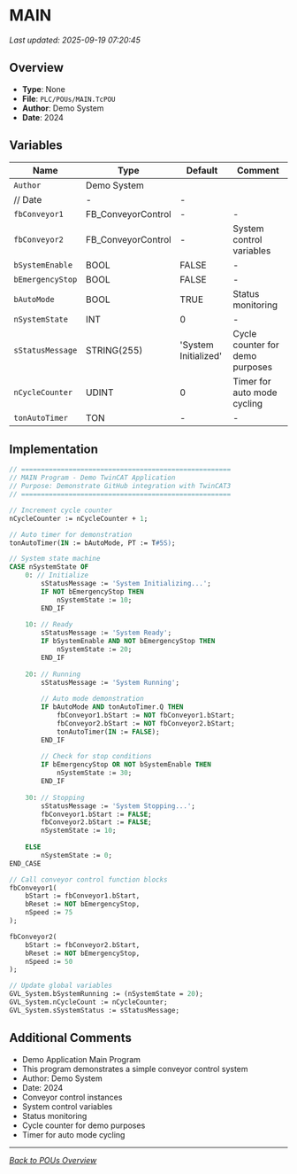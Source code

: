 # MAIN

*Last updated: 2025-09-19 07:20:45*

## Overview

- **Type**: None
- **File**: `PLC/POUs/MAIN.TcPOU`
- **Author**: Demo System
- **Date**: 2024

## Variables

| Name | Type | Default | Comment |
|------|------|---------|---------|
| `Author` | Demo System
	// Date | - | - |
| `fbConveyor1` | FB_ConveyorControl | - | - |
| `fbConveyor2` | FB_ConveyorControl | - | System control variables |
| `bSystemEnable` | BOOL | FALSE | - |
| `bEmergencyStop` | BOOL | FALSE | - |
| `bAutoMode` | BOOL | TRUE | Status monitoring |
| `nSystemState` | INT | 0 | - |
| `sStatusMessage` | STRING(255) | 'System Initialized' | Cycle counter for demo purposes |
| `nCycleCounter` | UDINT | 0 | Timer for auto mode cycling |
| `tonAutoTimer` | TON | - | - |

## Implementation

```pascal
// =====================================================
// MAIN Program - Demo TwinCAT Application  
// Purpose: Demonstrate GitHub integration with TwinCAT3
// =====================================================

// Increment cycle counter
nCycleCounter := nCycleCounter + 1;

// Auto timer for demonstration
tonAutoTimer(IN := bAutoMode, PT := T#5S);

// System state machine
CASE nSystemState OF
	0: // Initialize
		sStatusMessage := 'System Initializing...';
		IF NOT bEmergencyStop THEN
			nSystemState := 10;
		END_IF
		
	10: // Ready
		sStatusMessage := 'System Ready';
		IF bSystemEnable AND NOT bEmergencyStop THEN
			nSystemState := 20;
		END_IF
		
	20: // Running
		sStatusMessage := 'System Running';
		
		// Auto mode demonstration
		IF bAutoMode AND tonAutoTimer.Q THEN
			fbConveyor1.bStart := NOT fbConveyor1.bStart;
			fbConveyor2.bStart := NOT fbConveyor2.bStart;
			tonAutoTimer(IN := FALSE);
		END_IF
		
		// Check for stop conditions
		IF bEmergencyStop OR NOT bSystemEnable THEN
			nSystemState := 30;
		END_IF
		
	30: // Stopping
		sStatusMessage := 'System Stopping...';
		fbConveyor1.bStart := FALSE;
		fbConveyor2.bStart := FALSE;
		nSystemState := 10;
		
	ELSE
		nSystemState := 0;
END_CASE

// Call conveyor control function blocks
fbConveyor1(
	bStart := fbConveyor1.bStart,
	bReset := NOT bEmergencyStop,
	nSpeed := 75
);

fbConveyor2(
	bStart := fbConveyor2.bStart,
	bReset := NOT bEmergencyStop,
	nSpeed := 50
);

// Update global variables
GVL_System.bSystemRunning := (nSystemState = 20);
GVL_System.nCycleCount := nCycleCounter;
GVL_System.sSystemStatus := sStatusMessage;
```

## Additional Comments

- Demo Application Main Program
- This program demonstrates a simple conveyor control system
- Author: Demo System
- Date: 2024
- Conveyor control instances
- System control variables
- Status monitoring
- Cycle counter for demo purposes
- Timer for auto mode cycling

---
*[Back to POUs Overview](POUs.md)*